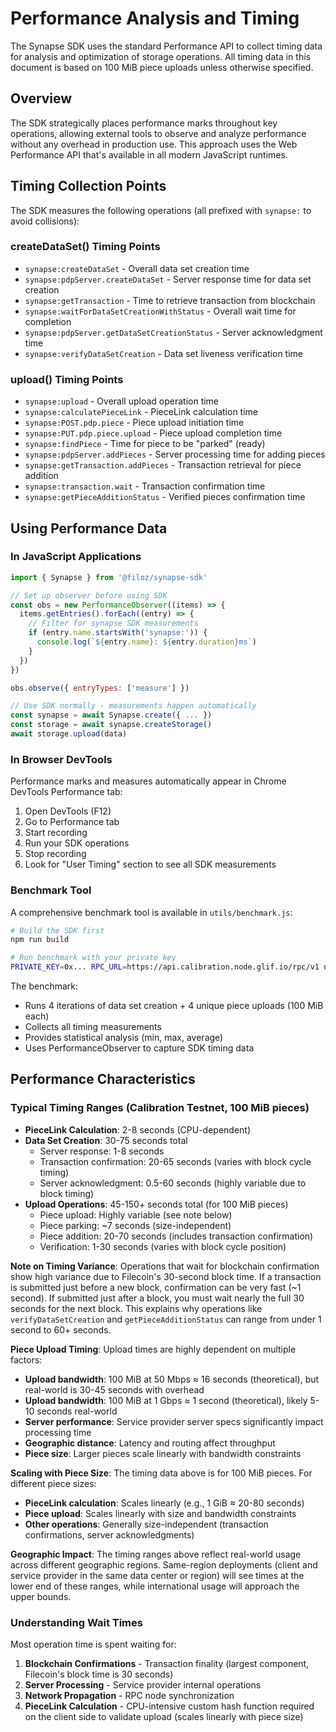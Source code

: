 # Performance Analysis and Timing

The Synapse SDK uses the standard Performance API to collect timing data for analysis and optimization of storage operations. All timing data in this document is based on 100 MiB piece uploads unless otherwise specified.

## Overview

The SDK strategically places performance marks throughout key operations, allowing external tools to observe and analyze performance without any overhead in production use. This approach uses the Web Performance API that's available in all modern JavaScript runtimes.

## Timing Collection Points

The SDK measures the following operations (all prefixed with `synapse:` to avoid collisions):

### createDataSet() Timing Points
- `synapse:createDataSet` - Overall data set creation time
- `synapse:pdpServer.createDataSet` - Server response time for data set creation
- `synapse:getTransaction` - Time to retrieve transaction from blockchain
- `synapse:waitForDataSetCreationWithStatus` - Overall wait time for completion
- `synapse:pdpServer.getDataSetCreationStatus` - Server acknowledgment time
- `synapse:verifyDataSetCreation` - Data set liveness verification time

### upload() Timing Points
- `synapse:upload` - Overall upload operation time
- `synapse:calculatePieceLink` - PieceLink calculation time
- `synapse:POST.pdp.piece` - Piece upload initiation time
- `synapse:PUT.pdp.piece.upload` - Piece upload completion time
- `synapse:findPiece` - Time for piece to be "parked" (ready)
- `synapse:pdpServer.addPieces` - Server processing time for adding pieces
- `synapse:getTransaction.addPieces` - Transaction retrieval for piece addition
- `synapse:transaction.wait` - Transaction confirmation time
- `synapse:getPieceAdditionStatus` - Verified pieces confirmation time

## Using Performance Data

### In JavaScript Applications

```javascript
import { Synapse } from '@filoz/synapse-sdk'

// Set up observer before using SDK
const obs = new PerformanceObserver((items) => {
  items.getEntries().forEach((entry) => {
    // Filter for synapse SDK measurements
    if (entry.name.startsWith('synapse:')) {
      console.log(`${entry.name}: ${entry.duration}ms`)
    }
  })
})

obs.observe({ entryTypes: ['measure'] })

// Use SDK normally - measurements happen automatically
const synapse = await Synapse.create({ ... })
const storage = await synapse.createStorage()
await storage.upload(data)
```

### In Browser DevTools

Performance marks and measures automatically appear in Chrome DevTools Performance tab:

1. Open DevTools (F12)
2. Go to Performance tab
3. Start recording
4. Run your SDK operations
5. Stop recording
6. Look for "User Timing" section to see all SDK measurements

### Benchmark Tool

A comprehensive benchmark tool is available in `utils/benchmark.js`:

```bash
# Build the SDK first
npm run build

# Run benchmark with your private key
PRIVATE_KEY=0x... RPC_URL=https://api.calibration.node.glif.io/rpc/v1 node utils/benchmark.js
```

The benchmark:
- Runs 4 iterations of data set creation + 4 unique piece uploads (100 MiB each)
- Collects all timing measurements
- Provides statistical analysis (min, max, average)
- Uses PerformanceObserver to capture SDK timing data

## Performance Characteristics

### Typical Timing Ranges (Calibration Testnet, 100 MiB pieces)
- **PieceLink Calculation**: 2-8 seconds (CPU-dependent)
- **Data Set Creation**: 30-75 seconds total
  - Server response: 1-8 seconds
  - Transaction confirmation: 20-65 seconds (varies with block cycle timing)
  - Server acknowledgment: 0.5-60 seconds (highly variable due to block timing)
- **Upload Operations**: 45-150+ seconds total (for 100 MiB pieces)
  - Piece upload: Highly variable (see note below)
  - Piece parking: ~7 seconds (size-independent)
  - Piece addition: 20-70 seconds (includes transaction confirmation)
  - Verification: 1-30 seconds (varies with block cycle position)

**Note on Timing Variance**: Operations that wait for blockchain confirmation show high variance due to Filecoin's 30-second block time. If a transaction is submitted just before a new block, confirmation can be very fast (~1 second). If submitted just after a block, you must wait nearly the full 30 seconds for the next block. This explains why operations like `verifyDataSetCreation` and `getPieceAdditionStatus` can range from under 1 second to 60+ seconds.

**Piece Upload Timing**: Upload times are highly dependent on multiple factors:
- **Upload bandwidth**: 100 MiB at 50 Mbps ≈ 16 seconds (theoretical), but real-world is 30-45 seconds with overhead
- **Upload bandwidth**: 100 MiB at 1 Gbps ≈ 1 second (theoretical), likely 5-10 seconds real-world
- **Server performance**: Service provider server specs significantly impact processing time
- **Geographic distance**: Latency and routing affect throughput
- **Piece size**: Larger pieces scale linearly with bandwidth constraints

**Scaling with Piece Size**: The timing data above is for 100 MiB pieces. For different piece sizes:
- **PieceLink calculation**: Scales linearly (e.g., 1 GiB ≈ 20-80 seconds)
- **Piece upload**: Scales linearly with size and bandwidth constraints
- **Other operations**: Generally size-independent (transaction confirmations, server acknowledgments)

**Geographic Impact**: The timing ranges above reflect real-world usage across different geographic regions. Same-region deployments (client and service provider in the same data center or region) will see times at the lower end of these ranges, while international usage will approach the upper bounds.

### Understanding Wait Times

Most operation time is spent waiting for:
1. **Blockchain Confirmations** - Transaction finality (largest component, Filecoin's block time is 30 seconds)
2. **Server Processing** - Service provider internal operations
3. **Network Propagation** - RPC node synchronization
4. **PieceLink Calculation** - CPU-intensive custom hash function required on the client side to validate upload (scales linearly with piece size)
